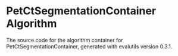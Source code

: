 # PetCtSegmentationContainer Algorithm

The source code for the algorithm container for
PetCtSegmentationContainer, generated with
evalutils version 0.3.1.


